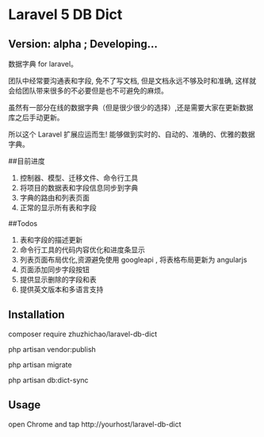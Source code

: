 Laravel 5 DB Dict
======================

Version: alpha ; Developing...
----
数据字典 for laravel。

团队中经常要沟通表和字段, 免不了写文档, 但是文档永远不够及时和准确, 这样就会给团队带来很多的不必要但是也不可避免的麻烦。

虽然有一部分在线的数据字典（但是很少很少的选择）,还是需要大家在更新数据库之后手动更新。

所以这个 Laravel 扩展应运而生! 能够做到实时的、自动的、准确的、优雅的数据字典。

##目前进度

1. 控制器、模型、迁移文件、命令行工具
2. 将项目的数据表和字段信息同步到字典
3. 字典的路由和列表页面
4. 正常的显示所有表和字段

##Todos

1. 表和字段的描述更新
2. 命令行工具的代码内容优化和进度条显示
3. 列表页面布局优化,资源避免使用 googleapi , 将表格布局更新为 angularjs
4. 页面添加同步字段按钮
5. 提供显示删除的字段和表
6. 提供英文版本和多语言支持

## Installation
composer require zhuzhichao/laravel-db-dict

php artisan vendor:publish

php artisan migrate

php artisan db:dict-sync

## Usage
open Chrome and tap http://yourhost/laravel-db-dict